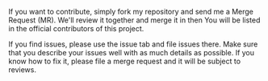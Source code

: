 If you want to contribute, simply fork my repository and send me a Merge Request (MR). We'll review it together and merge it in then You will be listed in the official contributors of this project.

If you find issues, please use the issue tab and file issues there. Make sure that you describe your issues well with as much details as possible. If you know how to fix it, please file a merge request and it will be subject to reviews.